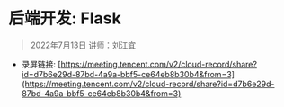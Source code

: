 # 后端开发: Flask

> 2022年7月13日  讲师：刘江宜

- 录屏链接: [https://meeting.tencent.com/v2/cloud-record/share?id=d7b6e29d-87bd-4a9a-bbf5-ce64eb8b30b4&from=3](https://meeting.tencent.com/v2/cloud-record/share?id=d7b6e29d-87bd-4a9a-bbf5-ce64eb8b30b4&from=3)